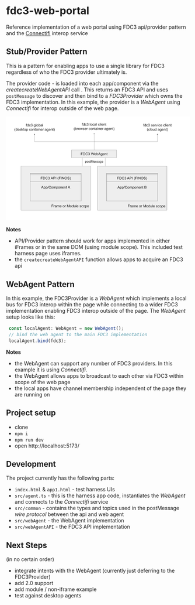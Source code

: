 # fdc3-web-portal
Reference implementation of a web portal using FDC3 api/provider pattern and the [Connectifi](https://connectifi.co) interop service

## Stub/Provider Pattern
This is a pattern for enabling apps to use a single library for FDC3 regardless of who the FDC3 provider ultimately is.  

The provider code - is loaded into each app/component via the *createcreateWebAgentAPI* call .  This returns an FDC3 API and uses `postMessage` to discover and then bind to a *FDC3Provider* which owns the FDC3 implementation.  In this example, the provider is a *WebAgent* using *Connectifi* for interop outside of the web page.

![API/Provider Pattern](provider-pattern.png)

**Notes** 

- API/Provider pattern should work for apps implemented in either iFrames or in the same DOM (using module scope).  This included test harness page uses iframes.
- the `createcreateWebAgentAPI` function allows apps to acquire an FDC3 api

## WebAgent Pattern
In this example, the FDC3Provider is a *WebAgent* which implements a local bus for FDC3 interop within the page while connecting to a wider FDC3 implementation enabling FDC3 interop outside of the page.  The *WebAgent* setup looks like this:

```js
 const localAgent: WebAgent = new WebAgent();
 // bind the web agent to the main FDC3 implementation
 localAgent.bind(fdc3);

```

**Notes**
- the WebAgent can support any number of FDC3 providers.  In this example it is using *Connectifi*.
- the WebAgent allows apps to broadcast to each other via FDC3 within scope of the web page
- the local apps have channel membership independent of the page they are running on


## Project setup

- clone
- `npm i`
- `npm run dev`
- open http://localhost:5173/


## Development

The project currently has the following parts:

- `index.html` & `app1.html` - test harness UIs
- `src/agent.ts` - this is the harness app code, instantiates the *WebAgent* and connects to the *Connectifi* service
- `src/common` - contains the types and topics used in the postMessage *wire protocol* between the api and web agent
- `src/webAgent` - the WebAgent implementation
- `src/webAgentAPI` - the FDC3 API implementation

## Next Steps

(in no certain order)

- integrate intents with the WebAgent (currently just deferring to the FDC3Provider)
- add 2.0 support
- add module / non-iframe example
- test against desktop agents
